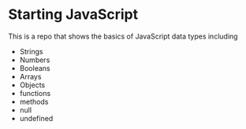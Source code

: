 # Starting JavaScript

This is a repo that shows the basics of JavaScript data types including

* Strings
* Numbers
* Booleans
* Arrays
* Objects
* functions
* methods
* null
* undefined
